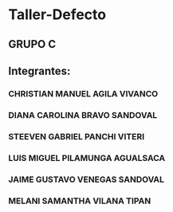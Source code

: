 # Taller-Defecto

## GRUPO C
## Integrantes:
### CHRISTIAN MANUEL AGILA VIVANCO
### DIANA CAROLINA BRAVO SANDOVAL
### STEEVEN GABRIEL PANCHI VITERI
### LUIS MIGUEL PILAMUNGA AGUALSACA
### JAIME GUSTAVO VENEGAS SANDOVAL
### MELANI SAMANTHA VILANA TIPAN

